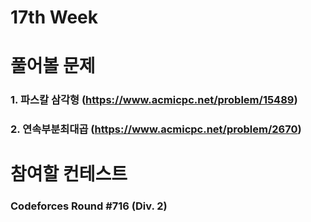 # 17th Week
# 풀어볼 문제 
### 1. 파스칼 삼각형 (https://www.acmicpc.net/problem/15489)
### 2. 연속부분최대곱 (https://www.acmicpc.net/problem/2670)

# 참여할 컨테스트
### Codeforces Round #716 (Div. 2)